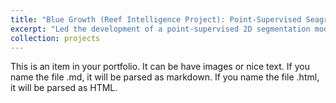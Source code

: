 ```yaml
---
title: "Blue Growth (Reef Intelligence Project): Point-Supervised Seagrass Segmentation"
excerpt: "Led the development of a point-supervised 2D segmentation model based on Segment Anything Model for marine habitats mapping under limited annotations. This work supports biodiversity protection and sustainable coastal policy planning in Australia. 1<br/><img src='/images/Point_seagrass.png'>"
collection: projects
---
```


This is an item in your portfolio. It can be have images or nice text. If you name the file .md, it will be parsed as markdown. If you name the file .html, it will be parsed as HTML. 
